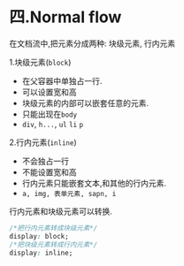 # 四.Normal flow

在文档流中,把元素分成两种: 块级元素, 行内元素

1.块级元素(`block`)

- 在父容器中单独占一行.
- 可以设置宽和高
- 块级元素的内部可以嵌套任意的元素.
- 只能出现在`body`
- `div`, `h...`, `ul` `li` `p`

2.行内元素(`inline`)

- 不会独占一行
- 不能设置宽和高
- 行内元素只能嵌套文本,和其他的行内元素.
- `a, img, 表单元素, sapn, i`



行内元素和块级元素可以转换.

```css
/*把行内元素转成块级元素*/
display: block;
/*把块级元素转成行内元素*/
display: inline;
```